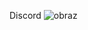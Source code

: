 Discord
![obraz](https://user-images.githubusercontent.com/91804630/212498303-615f05eb-22f9-4b27-96ef-d2d3ceede871.png)

